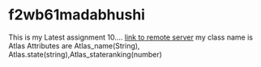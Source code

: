 # f2wb61madabhushi
This is my Latest assignment 10....
[link to remote server](https://f2wb61madabhushi.onrender.com)
my class name is Atlas
Attributes are Atlas_name(String), Atlas.state(string),Atlas_stateranking(number)